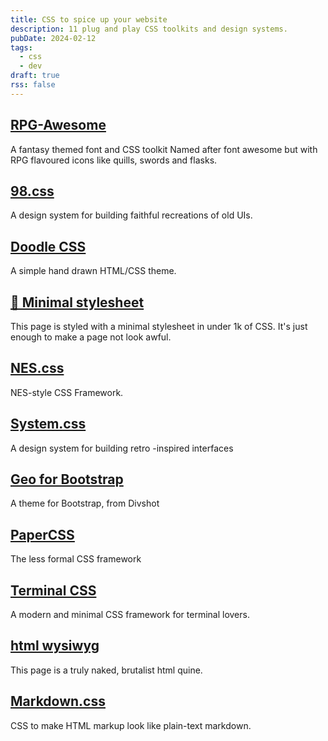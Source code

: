 ```yaml
---
title: CSS to spice up your website
description: 11 plug and play CSS toolkits and design systems.
pubDate: 2024-02-12
tags:
  - css
  - dev
draft: true
rss: false
---
```


## [RPG-Awesome](https://nagoshiashumari.github.io/Rpg-Awesome/)
A fantasy themed font and CSS toolkit 
Named after font awesome but with RPG flavoured icons like quills, swords and flasks.

## [98.css](https://jdan.github.io/98.css/)
A design system for building faithful recreations of old UIs.

## [Doodle CSS](https://chr15m.github.io/DoodleCSS/)
A simple hand drawn HTML/CSS theme.

## [🤏 Minimal stylesheet](https://chr15m.github.io/minimal-stylesheet/)
This page is styled with a minimal stylesheet in under 1k of CSS. It's just enough to make a page not look awful. 

## [NES.css](https://nostalgic-css.github.io/NES.css/)
NES-style CSS Framework.

## [System.css](https://sakofchit.github.io/system.css/)
A design system for building retro -inspired interfaces

## [Geo for Bootstrap](http://code.divshot.com/geo-bootstrap/)
A theme for Bootstrap, from Divshot

## [PaperCSS](https://www.getpapercss.com/)
The less formal CSS framework

## [Terminal CSS](https://terminalcss.xyz/)
A modern and minimal CSS framework for terminal lovers.

## [html wysiwyg](https://secretgeek.github.io/html_wysiwyg/html.html)
This page is a truly naked, brutalist html quine.

## [Markdown.css](https://mrcoles.com/demo/markdown-css/)
CSS to make HTML markup look like plain-text markdown. 

